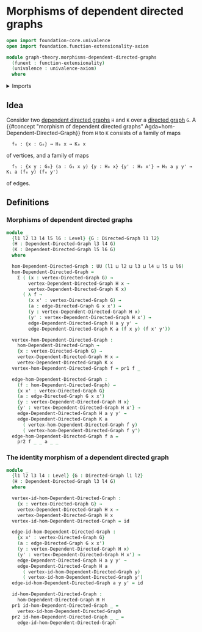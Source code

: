 # Morphisms of dependent directed graphs

```agda
open import foundation-core.univalence
open import foundation.function-extensionality-axiom

module graph-theory.morphisms-dependent-directed-graphs
  (funext : function-extensionality)
  (univalence : univalence-axiom)
  where
```

<details><summary>Imports</summary>

```agda
open import foundation.dependent-pair-types
open import foundation.function-types funext
open import foundation.universe-levels

open import graph-theory.dependent-directed-graphs funext univalence
open import graph-theory.directed-graphs funext univalence
```

</details>

## Idea

Consider two
[dependent directed graphs](graph-theory.dependent-directed-graphs.md) `H` and
`K` over a [directed graph](graph-theory.directed-graphs.md) `G`. A
{{#concept "morphism of dependent directed graphs" Agda=hom-Dependent-Directed-Graph}}
from `H` to `K` consists of a family of maps

```text
  f₀ : {x : G₀} → H₀ x → K₀ x
```

of vertices, and a family of maps

```text
  f₁ : {x y : G₀} (a : G₁ x y) {y : H₀ x} {y' : H₀ x'} → H₁ a y y' → K₁ a (f₀ y) (f₀ y')
```

of edges.

## Definitions

### Morphisms of dependent directed graphs

```agda
module _
  {l1 l2 l3 l4 l5 l6 : Level} {G : Directed-Graph l1 l2}
  (H : Dependent-Directed-Graph l3 l4 G)
  (K : Dependent-Directed-Graph l5 l6 G)
  where

  hom-Dependent-Directed-Graph : UU (l1 ⊔ l2 ⊔ l3 ⊔ l4 ⊔ l5 ⊔ l6)
  hom-Dependent-Directed-Graph =
    Σ ( (x : vertex-Directed-Graph G) →
        vertex-Dependent-Directed-Graph H x →
        vertex-Dependent-Directed-Graph K x)
      ( λ f →
        (x x' : vertex-Directed-Graph G) →
        (a : edge-Directed-Graph G x x') →
        (y : vertex-Dependent-Directed-Graph H x)
        (y' : vertex-Dependent-Directed-Graph H x') →
        edge-Dependent-Directed-Graph H a y y' →
        edge-Dependent-Directed-Graph K a (f x y) (f x' y'))

  vertex-hom-Dependent-Directed-Graph :
    hom-Dependent-Directed-Graph →
    {x : vertex-Directed-Graph G} →
    vertex-Dependent-Directed-Graph H x →
    vertex-Dependent-Directed-Graph K x
  vertex-hom-Dependent-Directed-Graph f = pr1 f _

  edge-hom-Dependent-Directed-Graph :
    (f : hom-Dependent-Directed-Graph) →
    {x x' : vertex-Directed-Graph G}
    (a : edge-Directed-Graph G x x')
    {y : vertex-Dependent-Directed-Graph H x}
    {y' : vertex-Dependent-Directed-Graph H x'} →
    edge-Dependent-Directed-Graph H a y y' →
    edge-Dependent-Directed-Graph K a
      ( vertex-hom-Dependent-Directed-Graph f y)
      ( vertex-hom-Dependent-Directed-Graph f y')
  edge-hom-Dependent-Directed-Graph f a =
    pr2 f _ _ a _ _
```

### The identity morphism of a dependent directed graph

```agda
module _
  {l1 l2 l3 l4 : Level} {G : Directed-Graph l1 l2}
  (H : Dependent-Directed-Graph l3 l4 G)
  where

  vertex-id-hom-Dependent-Directed-Graph :
    {x : vertex-Directed-Graph G} →
    vertex-Dependent-Directed-Graph H x →
    vertex-Dependent-Directed-Graph H x
  vertex-id-hom-Dependent-Directed-Graph = id

  edge-id-hom-Dependent-Directed-Graph :
    {x x' : vertex-Directed-Graph G}
    (a : edge-Directed-Graph G x x')
    (y : vertex-Dependent-Directed-Graph H x)
    (y' : vertex-Dependent-Directed-Graph H x') →
    edge-Dependent-Directed-Graph H a y y' →
    edge-Dependent-Directed-Graph H a
      ( vertex-id-hom-Dependent-Directed-Graph y)
      ( vertex-id-hom-Dependent-Directed-Graph y')
  edge-id-hom-Dependent-Directed-Graph a y y' = id

  id-hom-Dependent-Directed-Graph :
    hom-Dependent-Directed-Graph H H
  pr1 id-hom-Dependent-Directed-Graph _ =
    vertex-id-hom-Dependent-Directed-Graph
  pr2 id-hom-Dependent-Directed-Graph _ _ =
    edge-id-hom-Dependent-Directed-Graph
```
